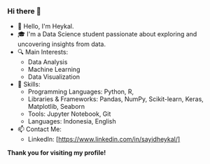 ### Hi there 👋

- 👋 Hello, I'm Heykal.
- 🎓 I'm a Data Science student passionate about exploring and uncovering insights from data.
- 🔍 Main Interests:
  * Data Analysis
  * Machine Learning
  * Data Visualization
- 🚀 Skills:
  * Programming Languages: Python, R, 
  * Libraries & Frameworks: Pandas, NumPy, Scikit-learn, Keras, Matplotlib, Seaborn
  * Tools: Jupyter Notebook, Git
  * Languages: Indonesia, English
- 📫 Contact Me:
  * LinkedIn: [https://www.linkedin.com/in/sayidheykal/]<br>

**Thank you for visiting my profile!**
